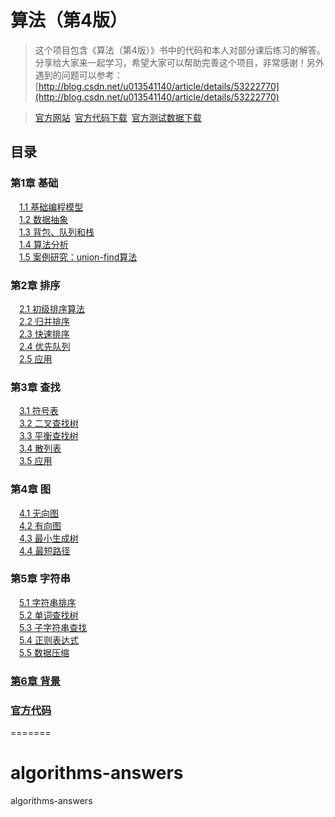 算法（第4版）
==========

>这个项目包含《算法（第4版）》书中的代码和本人对部分课后练习的解答。分享给大家来一起学习，希望大家可以帮助完善这个项目，非常感谢！另外遇到的问题可以参考：[http://blog.csdn.net/u013541140/article/details/53222770](http://blog.csdn.net/u013541140/article/details/53222770)

>[官方网站](http://algs4.cs.princeton.edu/home/)&ensp;[官方代码下载](http://algs4.cs.princeton.edu/code/algs4.jar)&ensp;[官方测试数据下载](http://algs4.cs.princeton.edu/code/algs4-data.zip)

目录
----

### 第1章 基础
&emsp;[1.1 基础编程模型](https://github.com/jimmysuncpt/Algorithms/tree/master/src/com/jimmysun/algorithms/chapter1_1)<br />
&emsp;[1.2 数据抽象](https://github.com/jimmysuncpt/Algorithms/tree/master/src/com/jimmysun/algorithms/chapter1_2)<br />
&emsp;[1.3 背包、队列和栈](https://github.com/jimmysuncpt/Algorithms/tree/master/src/com/jimmysun/algorithms/chapter1_3)<br />
&emsp;[1.4 算法分析](https://github.com/jimmysuncpt/Algorithms/tree/master/src/com/jimmysun/algorithms/chapter1_4)<br />
&emsp;[1.5 案例研究：union-find算法](https://github.com/jimmysuncpt/Algorithms/tree/master/src/com/jimmysun/algorithms/chapter1_5)<br />
### 第2章 排序
&emsp;[2.1 初级排序算法](https://github.com/jimmysuncpt/Algorithms/tree/master/src/com/jimmysun/algorithms/chapter2_1)<br />
&emsp;[2.2 归并排序](https://github.com/jimmysuncpt/Algorithms/tree/master/src/com/jimmysun/algorithms/chapter2_2)<br />
&emsp;[2.3 快速排序](https://github.com/jimmysuncpt/Algorithms/tree/master/src/com/jimmysun/algorithms/chapter2_3)<br />
&emsp;[2.4 优先队列](https://github.com/jimmysuncpt/Algorithms/tree/master/src/com/jimmysun/algorithms/chapter2_4)<br />
&emsp;[2.5 应用](https://github.com/jimmysuncpt/Algorithms/tree/master/src/com/jimmysun/algorithms/chapter2_5)<br />
### 第3章 查找
&emsp;[3.1 符号表](https://github.com/jimmysuncpt/Algorithms/tree/master/src/com/jimmysun/algorithms/chapter3_1)<br />
&emsp;[3.2 二叉查找树](https://github.com/jimmysuncpt/Algorithms/tree/master/src/com/jimmysun/algorithms/chapter3_2)<br />
&emsp;[3.3 平衡查找树](https://github.com/jimmysuncpt/Algorithms/tree/master/src/com/jimmysun/algorithms/chapter3_3)<br />
&emsp;[3.4 散列表](https://github.com/jimmysuncpt/Algorithms/tree/master/src/com/jimmysun/algorithms/chapter3_4)<br />
&emsp;[3.5 应用](https://github.com/jimmysuncpt/Algorithms/tree/master/src/com/jimmysun/algorithms/chapter3_5)<br />
### 第4章 图
&emsp;[4.1 无向图](https://github.com/jimmysuncpt/Algorithms/tree/master/src/com/jimmysun/algorithms/chapter4_1)<br />
&emsp;[4.2 有向图](https://github.com/jimmysuncpt/Algorithms/tree/master/src/com/jimmysun/algorithms/chapter4_2)<br />
&emsp;[4.3 最小生成树](https://github.com/jimmysuncpt/Algorithms/tree/master/src/com/jimmysun/algorithms/chapter4_3)<br />
&emsp;[4.4 最短路径](https://github.com/jimmysuncpt/Algorithms/tree/master/src/com/jimmysun/algorithms/chapter4_4)<br />
### 第5章 字符串
&emsp;[5.1 字符串排序](https://github.com/jimmysuncpt/Algorithms/tree/master/src/com/jimmysun/algorithms/chapter5_1)<br />
&emsp;[5.2 单词查找树](https://github.com/jimmysuncpt/Algorithms/tree/master/src/com/jimmysun/algorithms/chapter5_2)<br />
&emsp;[5.3 子字符串查找](https://github.com/jimmysuncpt/Algorithms/tree/master/src/com/jimmysun/algorithms/chapter5_3)<br />
&emsp;[5.4 正则表达式](https://github.com/jimmysuncpt/Algorithms/tree/master/src/com/jimmysun/algorithms/chapter5_4)<br />
&emsp;[5.5 数据压缩](https://github.com/jimmysuncpt/Algorithms/tree/master/src/com/jimmysun/algorithms/chapter5_5)<br />
### [第6章 背景](https://github.com/jimmysuncpt/Algorithms/tree/master/src/com/jimmysun/algorithms/chapter6)<br />
### [官方代码](https://github.com/jimmysuncpt/Algorithms/tree/master/src/edu/princeton/cs/algs4)<br />
=======
# algorithms-answers
algorithms-answers